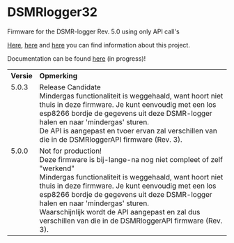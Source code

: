 # DSMRlogger32
Firmware for the DSMR-logger Rev. 5.0 using only API call's

[Here](https://willem.aandewiel.nl/index.php/2022/11/15/crisis-what-crisis/),
    [here](https://willem.aandewiel.nl/index.php/2019/04/09/dsmr-logger-v4-slimme-meter-uitlezer/) and
    [here](https://willem.aandewiel.nl/index.php/2020/02/28/restapis-zijn-hip-nieuwe-firmware-voor-de-dsmr-logger/)
          you can find information about this project.

Documentation can be found [here](https://mrwheel-docs.gitbook.io/dsmrloggerapi/) (in progress)!

<table>
  <tr><th>Versie</th><th align="Left">Opmerking</th></tr>
  <tr>
    <td valign="top">5.0.3</td>
    <td>Release Candidate
        <br>Mindergas functionaliteit is weggehaald, want hoort niet thuis in deze firmware.
        Je kunt eenvoudig met een los esp8266 bordje de gegevens uit deze DSMR-logger halen en
        naar 'mindergas' sturen.
        <br>De API is aangepast en tvoer ervan zal verschillen van die in de 
        DSMRloggerAPI firmware (Rev. 3).
    </td>
  </tr>
  <tr>
    <td valign="top">5.0.0</td>
    <td>Not for production!
        <br>Deze firmware is bij-lange-na nog niet compleet of zelf "werkend"
        <br>Mindergas functionaliteit is weggehaald, want hoort niet thuis in deze firmware.
        Je kunt eenvoudig met een los esp8266 bordje de gegevens uit deze DSMR-logger halen en
        naar 'mindergas' sturen.
        <br>Waarschijnlijk wordt de API aangepast en zal dus verschillen van die in de 
        DSMRloggerAPI firmware (Rev. 3).
    </td>
  </tr>
</table>
